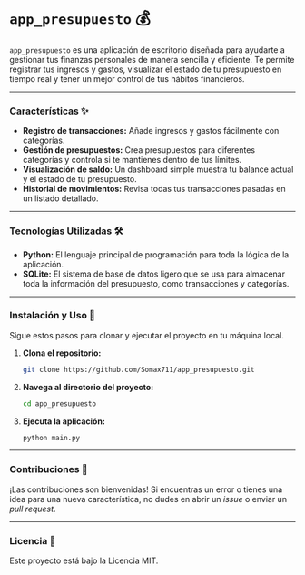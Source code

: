 # `app_presupuesto` 💰

`app_presupuesto` es una aplicación de escritorio diseñada para ayudarte a gestionar tus finanzas personales de manera sencilla y eficiente. Te permite registrar tus ingresos y gastos, visualizar el estado de tu presupuesto en tiempo real y tener un mejor control de tus hábitos financieros.

-----

### Características ✨

  * **Registro de transacciones:** Añade ingresos y gastos fácilmente con categorías.
  * **Gestión de presupuestos:** Crea presupuestos para diferentes categorías y controla si te mantienes dentro de tus límites.
  * **Visualización de saldo:** Un dashboard simple muestra tu balance actual y el estado de tu presupuesto.
  * **Historial de movimientos:** Revisa todas tus transacciones pasadas en un listado detallado.

-----

### Tecnologías Utilizadas 🛠️

  * **Python:** El lenguaje principal de programación para toda la lógica de la aplicación.
  * **SQLite:** El sistema de base de datos ligero que se usa para almacenar toda la información del presupuesto, como transacciones y categorías.

-----

### Instalación y Uso 🚀

Sigue estos pasos para clonar y ejecutar el proyecto en tu máquina local.

1.  **Clona el repositorio:**

    ```bash
    git clone https://github.com/Somax711/app_presupuesto.git
    ```

2.  **Navega al directorio del proyecto:**

    ```bash
    cd app_presupuesto
    ```

3.  **Ejecuta la aplicación:**

    ```bash
    python main.py
    ```

-----

### Contribuciones 🤝

¡Las contribuciones son bienvenidas\! Si encuentras un error o tienes una idea para una nueva característica, no dudes en abrir un *issue* o enviar un *pull request*.

-----

### Licencia 📄

Este proyecto está bajo la Licencia MIT.
